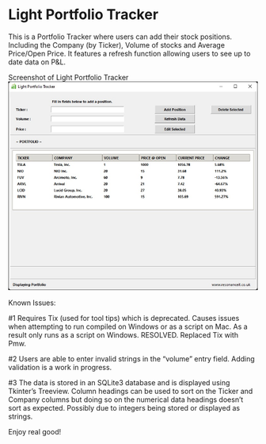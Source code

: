 # Light Portfolio Tracker

This is a Portfolio Tracker where users can add their stock positions. Including the Company (by Ticker), Volume of stocks and Average Price/Open Price. It features a refresh function allowing users to see up to date data on P&L.

Screenshot of Light Portfolio Tracker
![Screenshot](/lpt_snip.jpg?raw=true "Light Portfolio Tracker: Screenshot (Windows)")

Known Issues:

#1	Requires Tix (used for tool tips) which is deprecated. Causes issues when attempting to run compiled on Windows or as a script on Mac. As a result only runs as a script on Windows. RESOLVED. Replaced Tix with Pmw.

#2	Users are able to enter invalid strings in the “volume” entry field. Adding validation is a work in progress.

#3	The data is stored in an SQLite3 database and is displayed using Tkinter’s Treeview. Column headings can be used to sort on the Ticker and Company columns but doing so on the numerical data headings doesn’t sort as expected. Possibly due to integers being stored or displayed as strings.

Enjoy real good!
